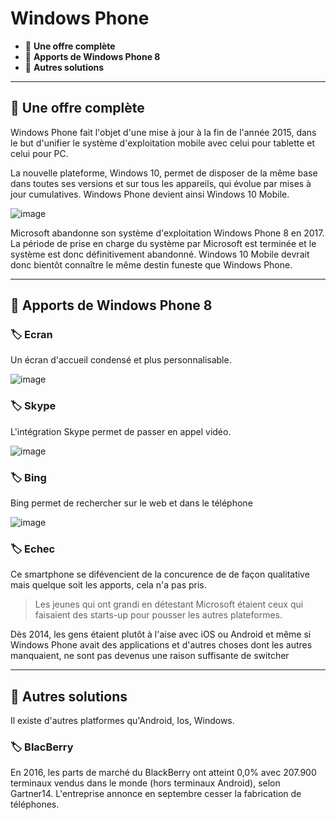 # Windows Phone

*  🔖 **Une offre complète**
*  🔖 **Apports de Windows Phone 8**
*  🔖 **Autres solutions**

___

## 📑 Une offre complète

Windows Phone fait l'objet d'une mise à jour à la fin de l'année 2015, dans le but d'unifier le système d'exploitation mobile avec celui pour tablette et celui pour PC.

La nouvelle plateforme, Windows 10, permet de disposer de la même base dans toutes ses versions et sur tous les appareils, qui évolue par mises à jour cumulatives. Windows Phone devient ainsi Windows 10 Mobile.

![image](./resources/windows-phone-8-1.png)

Microsoft abandonne son système d'exploitation Windows Phone 8 en 2017. La période de prise en charge du système par Microsoft est terminée et le système est donc définitivement abandonné. Windows 10 Mobile devrait donc bientôt connaître le même destin funeste que Windows Phone.

___

## 📑 Apports de Windows Phone 8

### 🏷️ **Ecran**

Un écran d'accueil condensé et plus personnalisable.

![image](./resources/wp-acran.png)


### 🏷️ **Skype**

L'intégration Skype permet de passer en appel vidéo.

![image](./resources/wp-skype.png)


### 🏷️ **Bing**

Bing permet de rechercher sur le web et dans le téléphone

![image](./resources/wp-bing.jpeg)

### 🏷️ **Echec**

Ce smartphone se difévencient de la concurence de de façon qualitative mais quelque soit les apports, cela n'a pas pris.

> Les jeunes qui ont grandi en détestant Microsoft étaient ceux qui faisaient des starts-up pour pousser les autres plateformes.

Dès 2014, les gens étaient plutôt à l'aise avec iOS ou Android et même si Windows Phone avait des applications et d'autres choses dont les autres manquaient, ne sont pas devenus une raison suffisante de switcher

___

## 📑 Autres solutions

Il existe d'autres platformes qu'Android, Ios, Windows.

### 🏷️ **BlacBerry**

En 2016, les parts de marché du BlackBerry ont atteint 0,0% avec 207.900 terminaux vendus dans le monde (hors terminaux Android), selon Gartner14. L'entreprise annonce en septembre cesser la fabrication de téléphones.